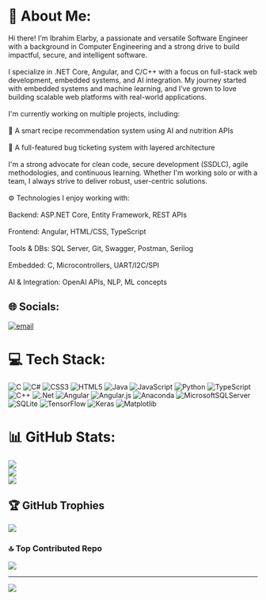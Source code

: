 # 💫 About Me:
Hi there! I'm Ibrahim Elarby, a passionate and versatile Software Engineer with a background in Computer Engineering and a strong drive to build impactful, secure, and intelligent software.<br><br>I specialize in .NET Core, Angular, and C/C++ with a focus on full-stack web development, embedded systems, and AI integration. My journey started with embedded systems and machine learning, and I’ve grown to love building scalable web platforms with real-world applications.<br><br>I'm currently working on multiple projects, including:<br><br>🧠 A smart recipe recommendation system using AI and nutrition APIs<br><br>🐞 A full-featured bug ticketing system with layered architecture<br><br>I'm a strong advocate for clean code, secure development (SSDLC), agile methodologies, and continuous learning. Whether I'm working solo or with a team, I always strive to deliver robust, user-centric solutions.<br><br>⚙️ Technologies I enjoy working with:<br><br>Backend: ASP.NET Core, Entity Framework, REST APIs<br><br>Frontend: Angular, HTML/CSS, TypeScript<br><br>Tools & DBs: SQL Server, Git, Swagger, Postman, Serilog<br><br>Embedded: C, Microcontrollers, UART/I2C/SPI<br><br>AI & Integration: OpenAI APIs, NLP, ML concepts


## 🌐 Socials:
 [![email](https://img.shields.io/badge/Email-D14836?logo=gmail&logoColor=white)](mailto:ibrahim.elarby.scurt@gmail.com) 

# 💻 Tech Stack:
![C](https://img.shields.io/badge/c-%2300599C.svg?style=for-the-badge&logo=c&logoColor=white) ![C#](https://img.shields.io/badge/c%23-%23239120.svg?style=for-the-badge&logo=csharp&logoColor=white) ![CSS3](https://img.shields.io/badge/css3-%231572B6.svg?style=for-the-badge&logo=css3&logoColor=white) ![HTML5](https://img.shields.io/badge/html5-%23E34F26.svg?style=for-the-badge&logo=html5&logoColor=white) ![Java](https://img.shields.io/badge/java-%23ED8B00.svg?style=for-the-badge&logo=openjdk&logoColor=white) ![JavaScript](https://img.shields.io/badge/javascript-%23323330.svg?style=for-the-badge&logo=javascript&logoColor=%23F7DF1E) ![Python](https://img.shields.io/badge/python-3670A0?style=for-the-badge&logo=python&logoColor=ffdd54) ![TypeScript](https://img.shields.io/badge/typescript-%23007ACC.svg?style=for-the-badge&logo=typescript&logoColor=white) ![C++](https://img.shields.io/badge/c++-%2300599C.svg?style=for-the-badge&logo=c%2B%2B&logoColor=white) ![.Net](https://img.shields.io/badge/.NET-5C2D91?style=for-the-badge&logo=.net&logoColor=white) ![Angular](https://img.shields.io/badge/angular-%23DD0031.svg?style=for-the-badge&logo=angular&logoColor=white) ![Angular.js](https://img.shields.io/badge/angular.js-%23E23237.svg?style=for-the-badge&logo=angularjs&logoColor=white) ![Anaconda](https://img.shields.io/badge/Anaconda-%2344A833.svg?style=for-the-badge&logo=anaconda&logoColor=white) ![MicrosoftSQLServer](https://img.shields.io/badge/Microsoft%20SQL%20Server-CC2927?style=for-the-badge&logo=microsoft%20sql%20server&logoColor=white) ![SQLite](https://img.shields.io/badge/sqlite-%2307405e.svg?style=for-the-badge&logo=sqlite&logoColor=white) ![TensorFlow](https://img.shields.io/badge/TensorFlow-%23FF6F00.svg?style=for-the-badge&logo=TensorFlow&logoColor=white) ![Keras](https://img.shields.io/badge/Keras-%23D00000.svg?style=for-the-badge&logo=Keras&logoColor=white) ![Matplotlib](https://img.shields.io/badge/Matplotlib-%23ffffff.svg?style=for-the-badge&logo=Matplotlib&logoColor=black)
# 📊 GitHub Stats:
![](https://github-readme-stats.vercel.app/api?username=IbrahimElarby&theme=dark&hide_border=false&include_all_commits=true&count_private=true)<br/>
![](https://nirzak-streak-stats.vercel.app/?user=IbrahimElarby&theme=dark&hide_border=false)<br/>
![](https://github-readme-stats.vercel.app/api/top-langs/?username=IbrahimElarby&theme=dark&hide_border=false&include_all_commits=true&count_private=true&layout=compact)

## 🏆 GitHub Trophies
![](https://github-profile-trophy.vercel.app/?username=IbrahimElarby&theme=radical&no-frame=false&no-bg=true&margin-w=4)

### 🔝 Top Contributed Repo
![](https://github-contributor-stats.vercel.app/api?username=IbrahimElarby&limit=5&theme=dark&combine_all_yearly_contributions=true)

---
[![](https://visitcount.itsvg.in/api?id=IbrahimElarby&icon=0&color=0)](https://visitcount.itsvg.in)

<!-- Proudly created with GPRM ( https://gprm.itsvg.in ) -->
